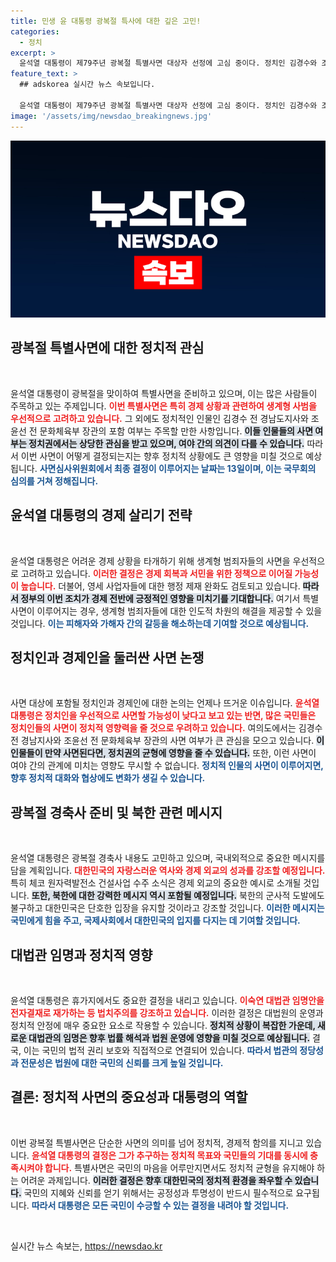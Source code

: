 ```yaml
---
title: 민생 윤 대통령 광복절 특사에 대한 깊은 고민!
categories:
  - 정치
excerpt: >
  윤석열 대통령이 제79주년 광복절 특별사면 대상자 선정에 고심 중이다. 정치인 김경수와 조윤선이 포함될지 주목받는 상황, 경제 살리기 기조 속에서 사면 논의가 뜨거워진다.
feature_text: >
  ## adskorea 실시간 뉴스 속보입니다.

  윤석열 대통령이 제79주년 광복절 특별사면 대상자 선정에 고심 중이다. 정치인 김경수와 조윤선이 포함될지 주목받는 상황, 경제 살리기 기조 속에서 사면 논의가 뜨거워진다.
image: '/assets/img/newsdao_breakingnews.jpg'
---
```


<p><img src="/assets/img/newsdao_breakingnews.jpg" alt="adskorea 속보" /></p>

<h2 data-ke-size="size26">광복절 특별사면에 대한 정치적 관심</h2>

<p data-ke-size="size16">&nbsp;</p>

<p>윤석열 대통령이 광복절을 맞이하여 특별사면을 준비하고 있으며, 이는 많은 사람들이 주목하고 있는 주제입니다. <b><span style="color: #ee2323;">이번 특별사면은 특히 경제 상황과 관련하여 생계형 사범을 우선적으로 고려하고 있습니다.</span></b> 그 외에도 정치적인 인물인 김경수 전 경남도지사와 조윤선 전 문화체육부 장관의 포함 여부는 주목할 만한 사항입니다. <b><span style="background-color: #21538527;">이들 인물들의 사면 여부는 정치권에서는 상당한 관심을 받고 있으며, 여야 간의 의견이 다를 수 있습니다.</span></b> 따라서 이번 사면이 어떻게 결정되는지는 향후 정치적 상황에도 큰 영향을 미칠 것으로 예상됩니다. <b><span style="color: #1a5490;">사면심사위원회에서 최종 결정이 이루어지는 날짜는 13일이며, 이는 국무회의 심의를 거쳐 정해집니다.</span></b></p>

<h2 data-ke-size="size26">윤석열 대통령의 경제 살리기 전략</h2>

<p data-ke-size="size16">&nbsp;</p>

<p>윤석열 대통령은 어려운 경제 상황을 타개하기 위해 생계형 범죄자들의 사면을 우선적으로 고려하고 있습니다. <b><span style="color: #ee2323;">이러한 결정은 경제 회복과 서민을 위한 정책으로 이어질 가능성이 높습니다.</span></b> 더불어, 영세 사업자들에 대한 행정 제재 완화도 검토되고 있습니다. <b><span style="background-color: #21538527;">따라서 정부의 이번 조치가 경제 전반에 긍정적인 영향을 미치기를 기대합니다.</span></b> 여기서 특별사면이 이루어지는 경우, 생계형 범죄자들에 대한 인도적 차원의 해결을 제공할 수 있을 것입니다. <b><span style="color: #1a5490;">이는 피해자와 가해자 간의 갈등을 해소하는데 기여할 것으로 예상됩니다.</span></b></p>

<h2 data-ke-size="size26">정치인과 경제인을 둘러싼 사면 논쟁</h2>

<p data-ke-size="size16">&nbsp;</p>

<p>사면 대상에 포함될 정치인과 경제인에 대한 논의는 언제나 뜨거운 이슈입니다. <b><span style="color: #ee2323;">윤석열 대통령은 정치인을 우선적으로 사면할 가능성이 낮다고 보고 있는 반면, 많은 국민들은 정치인들의 사면이 정치적 영향력을 줄 것으로 우려하고 있습니다.</span></b> 여의도에서는 김경수 전 경남지사와 조윤선 전 문화체육부 장관의 사면 여부가 큰 관심을 모으고 있습니다. <b><span style="background-color: #21538527;">이 인물들이 만약 사면된다면, 정치권의 균형에 영향을 줄 수 있습니다.</span></b> 또한, 이런 사면이 여야 간의 관계에 미치는 영향도 무시할 수 없습니다. <b><span style="color: #1a5490;">정치적 인물의 사면이 이루어지면, 향후 정치적 대화와 협상에도 변화가 생길 수 있습니다.</span></b></p>

<h2 data-ke-size="size26">광복절 경축사 준비 및 북한 관련 메시지</h2>

<p data-ke-size="size16">&nbsp;</p>

<p>윤석열 대통령은 광복절 경축사 내용도 고민하고 있으며, 국내외적으로 중요한 메시지를 담을 계획입니다. <b><span style="color: #ee2323;">대한민국의 자랑스러운 역사와 경제 외교의 성과를 강조할 예정입니다.</span></b> 특히 체코 원자력발전소 건설사업 수주 소식은 경제 외교의 중요한 예시로 소개될 것입니다. <b><span style="background-color: #21538527;">또한, 북한에 대한 강력한 메시지 역시 포함될 예정입니다.</span></b> 북한의 군사적 도발에도 불구하고 대한민국은 단호한 입장을 유지할 것이라고 강조할 것입니다. <b><span style="color: #1a5490;">이러한 메시지는 국민에게 힘을 주고, 국제사회에서 대한민국의 입지를 다지는 데 기여할 것입니다.</span></b></p>

<h2 data-ke-size="size26">대법관 임명과 정치적 영향</h2>

<p data-ke-size="size16">&nbsp;</p>

<p>윤석열 대통령은 휴가지에서도 중요한 결정을 내리고 있습니다. <b><span style="color: #ee2323;">이숙연 대법관 임명안을 전자결재로 재가하는 등 법치주의를 강조하고 있습니다.</span></b> 이러한 결정은 대법원의 운영과 정치적 안정에 매우 중요한 요소로 작용할 수 있습니다. <b><span style="background-color: #21538527;">정치적 상황이 복잡한 가운데, 새로운 대법관의 임명은 향후 법률 해석과 법원 운영에 영향을 미칠 것으로 예상됩니다.</span></b> 결국, 이는 국민의 법적 권리 보호와 직접적으로 연결되어 있습니다. <b><span style="color: #1a5490;">따라서 법관의 정당성과 전문성은 법원에 대한 국민의 신뢰를 크게 높일 것입니다.</span></b></p>

<h2 data-ke-size="size26">결론: 정치적 사면의 중요성과 대통령의 역할</h2>

<p data-ke-size="size16">&nbsp;</p>

<p>이번 광복절 특별사면은 단순한 사면의 의미를 넘어 정치적, 경제적 함의를 지니고 있습니다. <b><span style="color: #ee2323;">윤석열 대통령의 결정은 그가 추구하는 정치적 목표와 국민들의 기대를 동시에 충족시켜야 합니다.</span></b> 특별사면은 국민의 마음을 어루만지면서도 정치적 균형을 유지해야 하는 어려운 과제입니다. <b><span style="background-color: #21538527;">이러한 결정은 향후 대한민국의 정치적 환경을 좌우할 수 있습니다.</span></b> 국민의 지혜와 신뢰를 얻기 위해서는 공정성과 투명성이 반드시 필수적으로 요구됩니다. <b><span style="color: #1a5490;">따라서 대통령은 모든 국민이 수긍할 수 있는 결정을 내려야 할 것입니다.</span></b></p>

<p data-ke-size="size16">&nbsp;</p>
실시간 뉴스 속보는, <a href="https://newsdao.kr" rel="dofollow">https://newsdao.kr</a>


